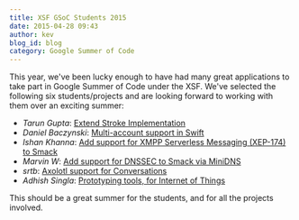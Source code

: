 ```yaml
---
title: XSF GSoC Students 2015
date: 2015-04-28 09:43
author: kev
blog_id: blog
category: Google Summer of Code
---
```


This year, we've been lucky enough to have had many great applications to take part in Google Summer of Code under the XSF. We've selected the following six students/projects and are looking forward to working with them over an exciting summer:

- *Tarun Gupta*: [Extend Stroke Implementation](https://www.google-melange.com/gsoc/project/details/google/gsoc2015/tarun018/5741031244955648)
- *Daniel Baczynski*: [Multi-account support in Swift](https://www.google-melange.com/gsoc/project/details/google/gsoc2015/matrix4/5724160613416960)
- *Ishan Khanna*: [Add support for XMPP Serverless Messaging (XEP-174) to Smack](https://www.google-melange.com/gsoc/project/details/google/gsoc2015/ishan1604/5697982787747840)
- *Marvin W*: [Add support for DNSSEC to Smack via MiniDNS](https://www.google-melange.com/gsoc/project/details/google/gsoc2015/larma/5643440998055936)
- *srtb*: [Axolotl support for Conversations](https://www.google-melange.com/gsoc/project/details/google/gsoc2015/strb/5750085036015616)
- *Adhish Singla*: [Prototyping tools, for Internet of Things](https://www.google-melange.com/gsoc/project/details/google/gsoc2015/adhish/5724160613416960)

This should be a great summer for the students, and for all the projects involved.
